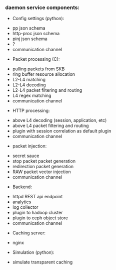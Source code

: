 ### daemon service components:
* Config settings (python):
 - pp json schema
 - http-proc json schema
 - pinj json schema
 - ?
 - communication channel
 
* Packet processing (C):
 - pulling packets from SKB
 - ring buffer resource allocation
 - L2-L4 matching
 - L2-L4 decoding
 - L2-L4 packet filtering and routing
 - L4 regex matching
 - communication channel

* HTTP processing:
 - above L4 decoding (session, application, etc)
 - above L4 packet filtering and routing
 - plugin with session correlation as default plugin 
 - communication channel 

* packet injection:
 - secret sauce
 - stop packet packet generation 
 - redirection packet generation
 - RAW packet vector injection
 - communication channel 

* Backend:
 - httpd REST api endpoint
 - analytics 
 - log collector
 - plugin to hadoop cluster
 - plugin to ceph object store
 - communication channel 
 
* Caching server:
 - nginx 
 
* Simulation (python):
 - simulate transparent caching 

